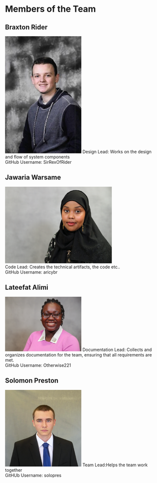 # Members of the Team

## Braxton Rider
<img src="https://github.com/solopres/Project-2/blob/main/Member_Images/Scan0001.jpg" width="250">
Design Lead: Works on the design and flow of system components
<br>GitHub Username: SirRexOfRider

##  Jawaria Warsame
<img src="https://github.com/solopres/Project-2/blob/main/Member_Images/1000021649.jpg" width="350">
<br>
Code Lead: Creates the technical artifacts, the code etc..
<br>GitHub Username: aricybr

## Lateefat Alimi
<img src="https://github.com/solopres/Project-2/blob/main/Member_Images/Alimi%2C%20Lateefat_Headshot.jpg" width="250">
Documentation Lead: Collects and organizes documentation for the team, ensuring that all requirements are met.
<br>GitHub Username: Otherwise221

## Solomon Preston
<img src="https://github.com/solopres/Project-2/blob/main/Member_Images/1000009233.png" width="250">
Team Lead:Helps the team work together
<br>GitHUb Username: solopres

